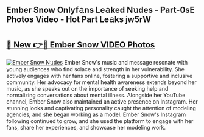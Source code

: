 ## Ember Snow Onlyf𝚊ns Le𝚊ked N𝚞des - Part-0sE Photos Video - Hot Part Le𝚊ks jw5rW

# <h2><a href="http://ab72226.deff.icu/?id=Ember+Snow">🔗 New 👉🔴 Ember Snow VIDEO Photos</a></h2>

[![Ember Snow N𝚞des](https://i.imgur.com/rIISA9y.gif)](http://ab72226.deff.icu/?id=Ember+Snow)
Ember Snow's music and message resonate with young audiences who find solace and strength in her vulnerability. She actively engages with her fans online, fostering a supportive and inclusive community. Her advocacy for mental health awareness extends beyond her music, as she speaks out on the importance of seeking help and normalizing conversations about mental illness. Alongside her YouTube channel, Ember Snow also maintained an active presence on Instagram. Her stunning looks and captivating personality caught the attention of modeling agencies, and she began working as a model. Ember Snow's Instagram following continued to grow, and she used the platform to engage with her fans, share her experiences, and showcase her modeling work.
